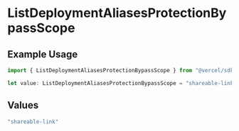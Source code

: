 # ListDeploymentAliasesProtectionBypassScope

## Example Usage

```typescript
import { ListDeploymentAliasesProtectionBypassScope } from "@vercel/sdk/models/operations";

let value: ListDeploymentAliasesProtectionBypassScope = "shareable-link";
```

## Values

```typescript
"shareable-link"
```